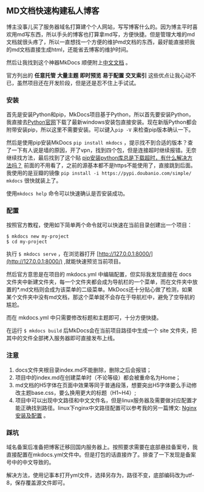 ## MD文档快速构建私人博客

博主没事儿买了服务器域名打算建个个人网站，写写博客什么的。因为博主平时喜欢用md写东西，所以手头的博客也打算拿md写，方便快捷。但是管理大堆的md文档就很头疼了，所以一直想找一个方便的维护md文档的东西，最好能直接把我的md文档直接生成html，还能省去博客的维护时间。

然后让我找到这个神器MkDocs 顺便附上[中文文档](http://markdown-docs-zh.readthedocs.io/zh_CN/latest/) 。

官方列出的  **任意托管**  **大量主题**   **即时预览**   **易于配置**   **交叉索引**   这些优点让我心动不已，虽然项目还在开发阶段，但是还是忍不住上手试试。

### 安装

首先是安装Python和pip，MkDocs项目基于Python，所以首先要安装Python，我直接去[Python官网](https://www.python.org/)下载了最新windows安装包直接安装。现在新版Python都会附带安装pip，所以这里不需要安装。可以键入`pip -V` 来检查pip版本确认一下。

然后是使用pip安装MkDocs  `pip install mkdocs`  ，提示找不到合适的版本？查了一下有人说是墙的原因，开了vpn，找到四个包，但是连接超时继续报错。无奈继续找方法，最后找到了这个贴 [pip安装python库总是下载超时，有什么解决方法吗？](https://segmentfault.com/q/1010000000162410) 前面的不用看了，之前的源基本都不是https不能使用了，直接跳到后面。我使用的是豆瓣的镜像 `pip install -i https://pypi.doubanio.com/simple/ mkdocs`  很快就装上了。

使用`mkdocs help` 命令可以快速确认是否安装成功。

### 配置

按照官方教程，使用如下简单两个命令就可以快速在当前目录创建出一个项目：

```
$ mkdocs new my-project
$ cd my-project
```

执行  `$ mkdocs serve`  ，在浏览器打开 [http://127.0.0.1:8000/](http://127.0.0.1:8000/) ,就能快速预览当前项目。

然后官方意思是在项目的 mkdocs.yml 中编辑配置，但实际我发现直接在 docs 文件夹中新建文件夹，每一个文件夹都会成为导航栏的一个菜单，而在文件夹中放置的*.md文档则会成为该菜单的二级菜单。MkDocs还十分贴心做了检测，如果某个文件夹中没有md文档，那这个菜单就不会存在于导航栏中，避免了空导航的尴尬。

而在 mkdocs.yml 中只需要修改标题和主题即可，十分方便快捷。

在运行  `$ mkdocs build`  后MkDocs会在当前项目路径中生成一个 site 文件夹，把其中的文件全部拷入服务器即可直接发布上线。

### 注意

1. docs文件夹根目录index.md不能删除，删除之后会报错；
2. 项目中的index.md在创建菜单时（不论等级）都会被重命名为Home；
3. md文档的H5字体在页面中效果等同于普通段落，想要突出H5字体要么手动修改主题base.css，要么换用更大的标题（H1~H4）;
4. 项目中可以出现中文路径和中文文件名，但是linux服务器及需要做对应配置才能正确找到路径。linux下nginx中文路径配置可以参考我的另一篇博文: [Nginx安装及配置](http://blog.chenshiwen.top/%E5%BB%BA%E7%AB%99%E7%9B%B8%E5%85%B3/Nginx%E5%AE%89%E8%A3%85%E4%B8%8E%E9%85%8D%E7%BD%AE/) 。

### 踩坑

域名备案后准备把博客迁移回国内服务器上。按照要求需要在底部悬挂备案号，我直接配置在mkdocs.yml文件中。但是打包的话直接炸了。排查了一下发现是备案号中的中文导致的。

解决方法，使用记事本打开yml文件，选择另存为，路径不变，底部编码改为utf-8，保存覆盖源文件即可。